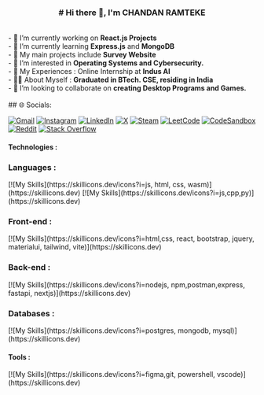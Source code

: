 <center><strong><h3># Hi there 👋, I'm CHANDAN RAMTEKE</h3></strong></center>
<br>
- 🔭 I’m currently working on <strong>React.js Projects</strong><br>
- 🌱 I’m currently learning <strong>Express.js</strong> and <strong>MongoDB</strong><br>
- 🎑 My main projects include <strong>Survey Website</strong><br>
- 🎨 I’m interested in <strong>Operating Systems and Cybersecurity.</strong><br>
- 🥇 My Experiences : Online Internship at <strong>Indus AI</strong><br>
- 👨‍🎓 About Myself : <strong>Graduated in BTech. CSE, residing in India</strong><br>
- 👯 I’m looking to collaborate on <strong> creating Desktop Programs and Games.</strong><br>
<br>
## 🌐 Socials:

[![Gmail](https://img.shields.io/badge/Gmail-D14836?logo=gmail&logoColor=white)](chandangta963@gmail.com)  [![Instagram](https://img.shields.io/badge/Instagram-%23E4405F.svg?logo=Instagram&logoColor=white)](https://www.instagram.com/cramteke20/)  [![LinkedIn](https://img.shields.io/badge/LinkedIn-%230077B5.svg?logo=linkedin&logoColor=white)](https://www.linkedin.com/in/chandan-ramteke-29a9a7247/)  [![X](https://img.shields.io/badge/X-%23000000.svg?logo=X&logoColor=white)](https://x.com/ChandanRamteke8)  [![Steam](https://img.shields.io/badge/Steam-%23000000.svg?logo=steam&logoColor=white)](https://steamcommunity.com/profiles/76561199638664439/)	 [![LeetCode](https://img.shields.io/badge/LeetCode-000000?logo=LeetCode&logoColor=#d16c06)](https://leetcode.com/u/chandan_ramteke/)  [![CodeSandbox](https://img.shields.io/badge/CodeSandbox-151515?logo=codesandbox&logoColor=fff)](https://codesandbox.io/u/chandan200209)  [![Reddit](https://img.shields.io/badge/Reddit-FF4500?logo=reddit&logoColor=white)](https://www.reddit.com/user/ramteke2002/)  [![Stack Overflow](https://img.shields.io/badge/-Stack%20Overflow-FE7A16?logo=stack-overflow&logoColor=white)](https://stackoverflow.com/users/19788072/chandan-ramteke)
<br>
<h4>Technologies : </h4>
<h3>Languages : </h3>
[![My Skills](https://skillicons.dev/icons?i=js, html, css, wasm)](https://skillicons.dev)
[![My Skills](https://skillicons.dev/icons?i=js,cpp,py)](https://skillicons.dev)
<h3>Front-end : </h3>
[![My Skills](https://skillicons.dev/icons?i=html,css, react, bootstrap, jquery, materialui, tailwind, vite)](https://skillicons.dev)
<h3>Back-end : </h3>
[![My Skills](https://skillicons.dev/icons?i=nodejs, npm,postman,express, fastapi, nextjs)](https://skillicons.dev)
<h3>Databases : </h3>
[![My Skills](https://skillicons.dev/icons?i=postgres, mongodb, mysql)](https://skillicons.dev)
<h4>Tools : </h4>
[![My Skills](https://skillicons.dev/icons?i=figma,git, powershell, vscode)](https://skillicons.dev)
<!--
**chandan200209/chandan200209** is a ✨ _special_ ✨ repository because its `README.md` (this file) appears on your GitHub profile.

Here are some ideas to get you started:

- 🔭 I’m currently working on ...
- 🌱 I’m currently learning ...
- 👯 I’m looking to collaborate on ...
- 🤔 I’m looking for help with ...
- 💬 Ask me about ...
- 📫 How to reach me: ...
- 😄 Pronouns: ...
- ⚡ Fun fact: ...
